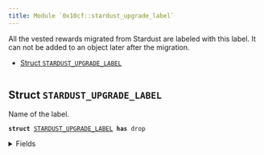 ```yaml
---
title: Module `0x10cf::stardust_upgrade_label`
---
```


All the vested rewards migrated from Stardust are labeled with this label.
It can not be added to an object later after the migration.


-  [Struct `STARDUST_UPGRADE_LABEL`](#0x10cf_stardust_upgrade_label_STARDUST_UPGRADE_LABEL)


<pre><code></code></pre>



<a name="0x10cf_stardust_upgrade_label_STARDUST_UPGRADE_LABEL"></a>

## Struct `STARDUST_UPGRADE_LABEL`

Name of the label.


<pre><code><b>struct</b> <a href="stardust_upgrade_label.md#0x10cf_stardust_upgrade_label_STARDUST_UPGRADE_LABEL">STARDUST_UPGRADE_LABEL</a> <b>has</b> drop
</code></pre>



<details>
<summary>Fields</summary>


<dl>
<dt>
<code>dummy_field: bool</code>
</dt>
<dd>

</dd>
</dl>


</details>
